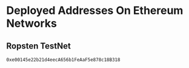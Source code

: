 # Deployed Addresses On Ethereum Networks

## Ropsten TestNet 
```
0xe00145e22b21d4eecA656b1FeAaF5e878c18B318
```
